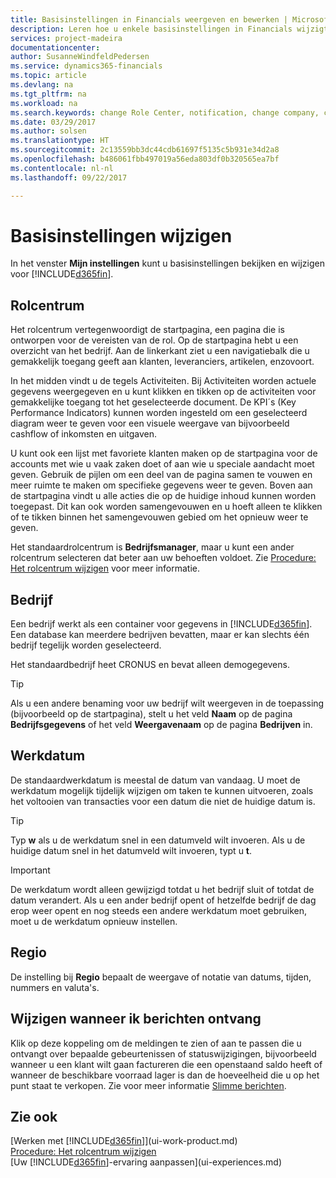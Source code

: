```yaml
---
title: Basisinstellingen in Financials weergeven en bewerken | Microsoft Docs
description: Leren hoe u enkele basisinstellingen in Financials wijzigt, bijvoorbeeld het rolcentrum, bedrijf of de werkdatum.
services: project-madeira
documentationcenter: 
author: SusanneWindfeldPedersen
ms.service: dynamics365-financials
ms.topic: article
ms.devlang: na
ms.tgt_pltfrm: na
ms.workload: na
ms.search.keywords: change Role Center, notification, change company, change work date
ms.date: 03/29/2017
ms.author: solsen
ms.translationtype: HT
ms.sourcegitcommit: 2c13559bb3dc44cdb61697f5135c5b931e34d2a8
ms.openlocfilehash: b486061fbb497019a56eda803df0b320565ea7bf
ms.contentlocale: nl-nl
ms.lasthandoff: 09/22/2017

---
```

# <a name="changing-basic-settings"></a>Basisinstellingen wijzigen
In het venster **Mijn instellingen** kunt u basisinstellingen bekijken en wijzigen voor [!INCLUDE[d365fin](includes/d365fin_md.md)].  

## <a name="role-center"></a>Rolcentrum
Het rolcentrum vertegenwoordigt de startpagina, een pagina die is ontworpen voor de vereisten van de rol. Op de startpagina hebt u een overzicht van het bedrijf. Aan de linkerkant ziet u een navigatiebalk die u gemakkelijk toegang geeft aan klanten, leveranciers, artikelen, enzovoort.

In het midden vindt u de tegels Activiteiten. Bij Activiteiten worden actuele gegevens weergegeven en u kunt klikken en tikken op de activiteiten voor gemakkelijke toegang tot het geselecteerde document. De KPI´s (Key Performance Indicators) kunnen worden ingesteld om een geselecteerd diagram weer te geven voor een visuele weergave van bijvoorbeeld cashflow of inkomsten en uitgaven.

U kunt ook een lijst met favoriete klanten maken op de startpagina voor de accounts met wie u vaak zaken doet of aan wie u speciale aandacht moet geven. Gebruik de pijlen om een deel van de pagina samen te vouwen en meer ruimte te maken om specifieke gegevens weer te geven. Boven aan de startpagina vindt u alle acties die op de huidige inhoud kunnen worden toegepast. Dit kan ook worden samengevouwen en u hoeft alleen te klikken of te tikken binnen het samengevouwen gebied om het opnieuw weer te geven.

Het standaardrolcentrum is **Bedrijfsmanager**, maar u kunt een ander rolcentrum selecteren dat beter aan uw behoeften voldoet. Zie [Procedure: Het rolcentrum wijzigen](change-role.md) voor meer informatie.

## <a name="company"></a>Bedrijf
Een bedrijf werkt als een container voor gegevens in [!INCLUDE[d365fin](includes/d365fin_md.md)]. Een database kan meerdere bedrijven bevatten, maar er kan slechts één bedrijf tegelijk worden geselecteerd.

Het standaardbedrijf heet CRONUS en bevat alleen demogegevens.

> [!TIP]  
>   Als u een andere benaming voor uw bedrijf wilt weergeven in de toepassing (bijvoorbeeld op de startpagina), stelt u het veld **Naam** op de pagina **Bedrijfsgegevens** of het veld **Weergavenaam** op de pagina **Bedrijven** in.  

## <a name="work-date"></a>Werkdatum
De standaardwerkdatum is meestal de datum van vandaag. U moet de werkdatum mogelijk tijdelijk wijzigen om taken te kunnen uitvoeren, zoals het voltooien van transacties voor een datum die niet de huidige datum is.

> [!TIP]  
>   Typ **w** als u de werkdatum snel in een datumveld wilt invoeren. Als u de huidige datum snel in het datumveld wilt invoeren, typt u **t**.

> [!IMPORTANT]  
>   De werkdatum wordt alleen gewijzigd totdat u het bedrijf sluit of totdat de datum verandert. Als u een ander bedrijf opent of hetzelfde bedrijf de dag erop weer opent en nog steeds een andere werkdatum moet gebruiken, moet u de werkdatum opnieuw instellen.

## <a name="region"></a>Regio
De instelling bij **Regio** bepaalt de weergave of notatie van datums, tijden, nummers en valuta's.   

## <a name="change-when-i-receive-notifications"></a>Wijzigen wanneer ik berichten ontvang
Klik op deze koppeling om de meldingen te zien of aan te passen die u ontvangt over bepaalde gebeurtenissen of statuswijzigingen, bijvoorbeeld wanneer u een klant wilt gaan factureren die een openstaand saldo heeft of wanneer de beschikbare voorraad lager is dan de hoeveelheid die u op het punt staat te verkopen. Zie voor meer informatie [Slimme berichten](ui-smart-notifications.md).

## <a name="see-also"></a>Zie ook
[Werken met [!INCLUDE[d365fin](includes/d365fin_md.md)]](ui-work-product.md)  
[Procedure: Het rolcentrum wijzigen](change-role.md)  
[Uw [!INCLUDE[d365fin](includes/d365fin_md.md)]-ervaring aanpassen](ui-experiences.md)  

